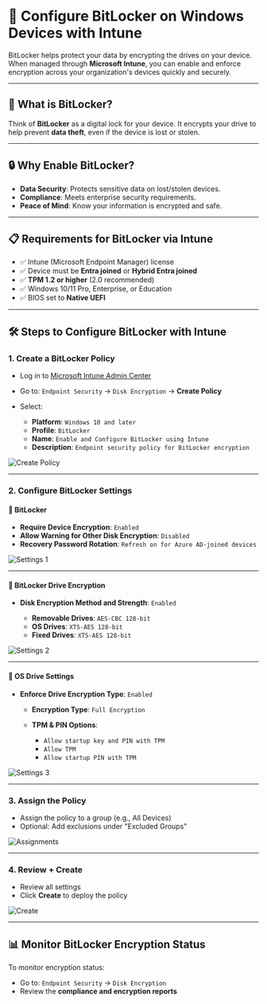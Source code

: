 
# 🔐 Configure BitLocker on Windows Devices with Intune

BitLocker helps protect your data by encrypting the drives on your device. When managed through **Microsoft Intune**, you can enable and enforce encryption across your organization's devices quickly and securely.

---

## 🧩 What is BitLocker?

Think of **BitLocker** as a digital lock for your device. It encrypts your drive to help prevent **data theft**, even if the device is lost or stolen.

---

## 🔒 Why Enable BitLocker?

* **Data Security**: Protects sensitive data on lost/stolen devices.
* **Compliance**: Meets enterprise security requirements.
* **Peace of Mind**: Know your information is encrypted and safe.

---

## 📋 Requirements for BitLocker via Intune

* ✅ Intune (Microsoft Endpoint Manager) license
* ✅ Device must be **Entra joined** or **Hybrid Entra joined**
* ✅ **TPM 1.2 or higher** (2.0 recommended)
* ✅ Windows 10/11 Pro, Enterprise, or Education
* ✅ BIOS set to **Native UEFI**

---

## 🛠️ Steps to Configure BitLocker with Intune

### 1. Create a BitLocker Policy

* Log in to [Microsoft Intune Admin Center](https://intune.microsoft.com)
* Go to:
  `Endpoint Security` → `Disk Encryption` → **Create Policy**
* Select:

  * **Platform**: `Windows 10 and later`
  * **Profile**: `BitLocker`
  * **Name**: `Enable and Configure BitLocker using Intune`
  * **Description**: `Endpoint security policy for BitLocker encryption`

![Create Policy](https://github.com/user-attachments/assets/01b65018-a422-4ebe-858d-645b09de5bc6)

---

### 2. Configure BitLocker Settings

#### 🔧 BitLocker

* **Require Device Encryption**: `Enabled`
* **Allow Warning for Other Disk Encryption**: `Disabled`
* **Recovery Password Rotation**: `Refresh on for Azure AD-joined devices`

![Settings 1](https://github.com/user-attachments/assets/eef6bde0-973d-4f6a-b4e5-248749643b35)

---

#### 🔧 BitLocker Drive Encryption

* **Disk Encryption Method and Strength**: `Enabled`

  * **Removable Drives**: `AES-CBC 128-bit`
  * **OS Drives**: `XTS-AES 128-bit`
  * **Fixed Drives**: `XTS-AES 128-bit`

![Settings 2](https://github.com/user-attachments/assets/6ddec608-d2b5-46dc-97b5-261dbd7abcc5)

---

#### 🔧 OS Drive Settings

* **Enforce Drive Encryption Type**: `Enabled`

  * **Encryption Type**: `Full Encryption`
  * **TPM & PIN Options**:

    * `Allow startup key and PIN with TPM`
    * `Allow TPM`
    * `Allow startup PIN with TPM`

![Settings 3](https://github.com/user-attachments/assets/51451fea-af5a-4e47-b919-130e6987702e)

---

### 3. Assign the Policy

* Assign the policy to a group (e.g., All Devices)
* Optional: Add exclusions under "Excluded Groups"

![Assignments](https://github.com/user-attachments/assets/e808ed99-ccc3-4719-b54d-b3991ec6a097)

---

### 4. Review + Create

* Review all settings
* Click **Create** to deploy the policy

![Create](https://github.com/user-attachments/assets/d99223d8-3eb5-4b4a-8cba-978085449533)

---

## 📊 Monitor BitLocker Encryption Status

To monitor encryption status:

* Go to:
  `Endpoint Security` → `Disk Encryption`
* Review the **compliance and encryption reports**


